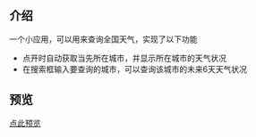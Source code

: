 ## 介绍
一个小应用，可以用来查询全国天气，实现了以下功能
+ 点开时自动获取当先所在城市，并显示所在城市的天气状况
+ 在搜索框输入要查询的城市，可以查询该城市的未来6天天气状况
## 预览
[点此预览](https://zsqosos.github.io/weather/)

